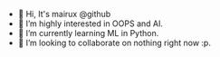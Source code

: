 - 👋 Hi, It's mairux @github
- 👀 I’m highly interested in OOPS and AI.
- 🌱 I’m currently learning ML in Python.
- 💞️ I’m looking to collaborate on nothing right now :p.

<!---
mairux/mairux is a ✨ special ✨ repository because its `README.md` (this file) appears on your GitHub profile.
You can click the Preview link to take a look at your changes.
--->
